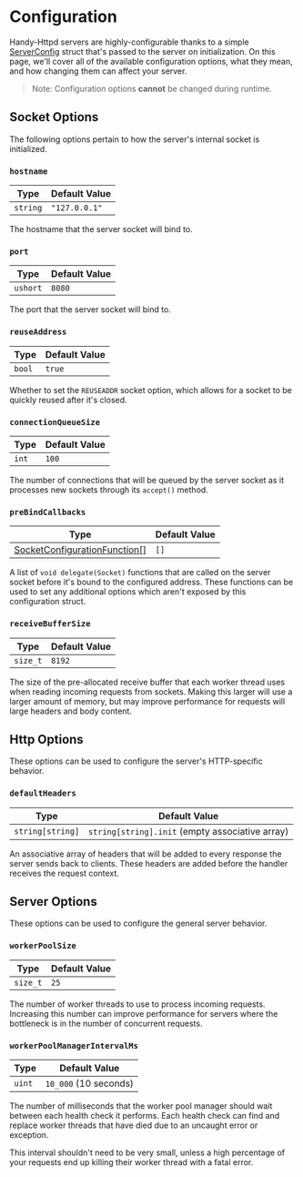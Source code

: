 # Configuration

Handy-Httpd servers are highly-configurable thanks to a simple [ServerConfig](ddoc-handy_httpd.components.config.ServerConfig) struct that's passed to the server on initialization. On this page, we'll cover all of the available configuration options, what they mean, and how changing them can affect your server.

> Note: Configuration options **cannot** be changed during runtime.

## Socket Options

The following options pertain to how the server's internal socket is initialized.

### `hostname`
| Type | Default Value |
|---   |---            |
| `string` | `"127.0.0.1"` |
The hostname that the server socket will bind to.

### `port`
| Type | Default Value |
|---   |---            |
| `ushort` | `8080` |
The port that the server socket will bind to.

### `reuseAddress`
| Type | Default Value |
|---   |---            |
| `bool` | `true` |
Whether to set the `REUSEADDR` socket option, which allows for a socket to be quickly reused after it's closed.

### `connectionQueueSize`
| Type | Default Value |
|---   |---            |
| `int` | `100` |
The number of connections that will be queued by the server socket as it processes new sockets through its `accept()` method.

### `preBindCallbacks`
| Type | Default Value |
|---   |---            |
| [SocketConfigurationFunction[]](ddoc-handy_httpd.components.config.ServerConfig.SocketConfigureFunction) | `[]` |
A list of `void delegate(Socket)` functions that are called on the server socket before it's bound to the configured address. These functions can be used to set any additional options which aren't exposed by this configuration struct.

### `receiveBufferSize`
| Type | Default Value |
|---   |---            |
| `size_t` | `8192` |
The size of the pre-allocated receive buffer that each worker thread uses when reading incoming requests from sockets. Making this larger will use a larger amount of memory, but may improve performance for requests will large headers and body content.

## Http Options

 These options can be used to configure the server's HTTP-specific behavior.

 ### `defaultHeaders`
| Type | Default Value |
|---   |---            |
| `string[string]` | `string[string].init` (empty associative array) |
An associative array of headers that will be added to every response the server sends back to clients. These headers are added before the handler receives the request context.

## Server Options

These options can be used to configure the general server behavior.

### `workerPoolSize`
| Type | Default Value |
|---   |---            |
| `size_t` | `25` |
The number of worker threads to use to process incoming requests. Increasing this number can improve performance for servers where the bottleneck is in the number of concurrent requests.

### `workerPoolManagerIntervalMs`
| Type | Default Value |
|---   |---            |
| `uint` | `10_000` (10 seconds) |
The number of milliseconds that the worker pool manager should wait between each health check it performs. Each health check can find and replace worker threads that have died due to an uncaught error or exception.

This interval shouldn't need to be very small, unless a high percentage of your requests end up killing their worker thread with a fatal error.
